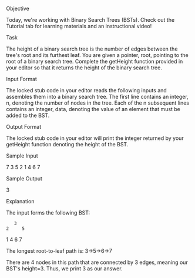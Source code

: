 Objective

Today, we're working with Binary Search Trees (BSTs). Check out the Tutorial tab for learning materials and an instructional video!

Task

The height of a binary search tree is the number of edges between the tree's root and its furthest leaf. You are given a pointer, root, pointing to the root of a binary search tree. Complete the getHeight function provided in your editor so that it returns the height of the binary search tree.

Input Format

The locked stub code in your editor reads the following inputs and assembles them into a binary search tree.
The first line contains an integer, n, denoting the number of nodes in the tree.
Each of the n subsequent lines contains an integer, data, denoting the value of an element that must be added to the BST.

Output Format

The locked stub code in your editor will print the integer returned by your getHeight function denoting the height of the BST.

Sample Input

7
3
5
2
1
4
6
7

Sample Output

3

Explanation

The input forms the following BST:

       3
    2	  5
 1      4   6
              7

The longest root-to-leaf path is: 3->5->6->7

There are 4 nodes in this path that are connected by 3 edges, meaning our BST's height=3. Thus, we print 3 as our answer.
